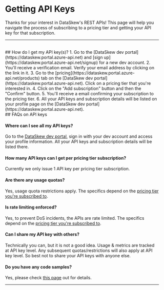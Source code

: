 # Getting API Keys
Thanks for your interest in DataSkew's REST APIs! This page will help you navigate the process of subscribing to a pricing tier and getting your API key for that subscription.

------------------------------

<br>
## How do I get my API key(s)?
1. Go to the [DataSkew dev portal](https://dataskew.portal.azure-api.net) and [sign up](https://dataskew.portal.azure-api.net/signup) for a new dev account.
2. You'll receive a verification email. Verify your email address by clicking on the link in it.
3. Go to the [pricing](https://dataskew.portal.azure-api.net/products) tab on the [DataSkew dev portal](https://dataskew.portal.azure-api.net). Click on a pricing tier that you're interested in.
4. Click on the "Add subscription" button and then the "Confirm" button.
5. You'll receive a email confirming your subscription to the pricing tier.
6. All your API keys and subscription details will be listed on your profile page on the [DataSkew dev portal](https://dataskew.portal.azure-api.net).

<br>
## FAQs on API keys

#### Where can I see all my API keys?
Go to the [DataSkew dev portal](https://dataskew.portal.azure-api.net), sign in with your dev account and access your profile information. All your API keys and subscription details will be listed there.

#### How many API keys can I get per pricing tier subscription?
Currently we only issue 1 API key per pricing tier subscription.

#### Are there any usage quotas?
Yes, usage quota restrictions apply. The specifics depend on the [pricing tier you're subscribed to](./#pricing).

#### Is rate limiting enforced?
Yes, to prevent DoS incidents, the APIs are rate limited. The specifics depend on the [pricing tier you're subscribed to](./#pricing).  

#### Can I share my API key with others?
Technically you can, but it is not a good idea. Usage & metrics are tracked at API key level. Any subsequent quotas/restrictions will also apply at API key level. So best not to share your API keys with anyone else.

#### Do you have any code samples?
Yes, please check [this page](./code-samples) out for details.

------------------------------